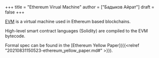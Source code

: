 +++
title = "Ethereum Virual Machine"
author = ["Бадыков Айрат"]
draft = false
+++

[EVM](https://ethereum.org/en/developers/docs/evm/) is a virtual machine used in Ethereum based blockchains.

High-level smart contract languages (Solidity) are compiled to the EVM bytecode.

Formal spec can be found in the [Ethereum Yellow Paper]({{<relref "20210831150523-ethereum_yellow_paper.md#" >}}).
